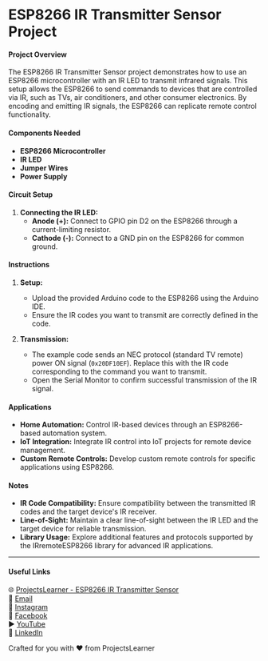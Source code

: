 # ESP8266 IR Transmitter Sensor Project

#### Project Overview
The ESP8266 IR Transmitter Sensor project demonstrates how to use an ESP8266 microcontroller with an IR LED to transmit infrared signals. This setup allows the ESP8266 to send commands to devices that are controlled via IR, such as TVs, air conditioners, and other consumer electronics. By encoding and emitting IR signals, the ESP8266 can replicate remote control functionality.

#### Components Needed
- **ESP8266 Microcontroller**
- **IR LED**
- **Jumper Wires**
- **Power Supply**

#### Circuit Setup
1. **Connecting the IR LED:**
   - **Anode (+):** Connect to GPIO pin D2 on the ESP8266 through a current-limiting resistor.
   - **Cathode (-):** Connect to a GND pin on the ESP8266 for common ground.

#### Instructions
1. **Setup:**
   - Upload the provided Arduino code to the ESP8266 using the Arduino IDE.
   - Ensure the IR codes you want to transmit are correctly defined in the code.

2. **Transmission:**
   - The example code sends an NEC protocol (standard TV remote) power ON signal (`0x20DF10EF`). Replace this with the IR code corresponding to the command you want to transmit.
   - Open the Serial Monitor to confirm successful transmission of the IR signal.

#### Applications
- **Home Automation:** Control IR-based devices through an ESP8266-based automation system.
- **IoT Integration:** Integrate IR control into IoT projects for remote device management.
- **Custom Remote Controls:** Develop custom remote controls for specific applications using ESP8266.

#### Notes
- **IR Code Compatibility:** Ensure compatibility between the transmitted IR codes and the target device's IR receiver.
- **Line-of-Sight:** Maintain a clear line-of-sight between the IR LED and the target device for reliable transmission.
- **Library Usage:** Explore additional features and protocols supported by the IRremoteESP8266 library for advanced IR applications.

---

#### Useful Links
🌐 [ProjectsLearner - ESP8266 IR Transmitter Sensor](https://projectslearner.com/learn/esp8266-ir-transmitter-sensor)  
📧 [Email](mailto:projectslearner@gmail.com)  
📸 [Instagram](https://www.instagram.com/projectslearner/)  
📘 [Facebook](https://www.facebook.com/projectslearner)  
▶️ [YouTube](https://www.youtube.com/@ProjectsLearner)  
📘 [LinkedIn](https://www.linkedin.com/in/projectslearner)

Crafted for you with ❤️ from ProjectsLearner